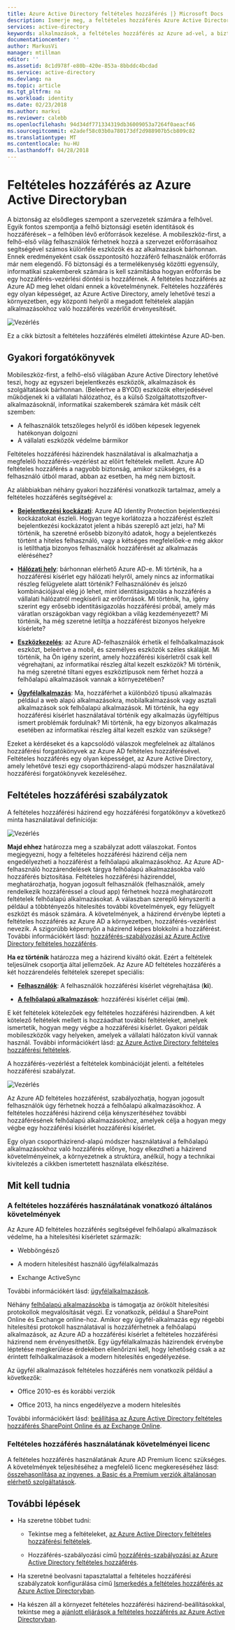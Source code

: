 ```yaml
---
title: Azure Active Directory feltételes hozzáférés |} Microsoft Docs
description: Ismerje meg, a feltételes hozzáférés Azure Active Directory segítségével a hozzáférés-vezérlés kezelését egy központi helyről.
services: active-directory
keywords: alkalmazások, a feltételes hozzáférés az Azure ad-vel, a biztonságos hozzáférés a vállalati erőforrásokhoz, a feltételes hozzáférési házirendekkel a feltételes hozzáférés
documentationcenter: ''
author: MarkusVi
manager: mtillman
editor: ''
ms.assetid: 8c1d978f-e80b-420e-853a-8bbddc4bcdad
ms.service: active-directory
ms.devlang: na
ms.topic: article
ms.tgt_pltfrm: na
ms.workload: identity
ms.date: 02/23/2018
ms.author: markvi
ms.reviewer: calebb
ms.openlocfilehash: 94d34df771334319db36009053a7264f0aeacf46
ms.sourcegitcommit: e2adef58c03b0a780173df2d988907b5cb809c82
ms.translationtype: MT
ms.contentlocale: hu-HU
ms.lasthandoff: 04/28/2018
---
```

# <a name="conditional-access-in-azure-active-directory"></a>Feltételes hozzáférés az Azure Active Directoryban

A biztonság az elsődleges szempont a szervezetek számára a felhővel. Egyik fontos szempontja a felhő biztonsági esetén identitások és hozzáférések – a felhőben lévő erőforrások kezelése. A mobileszköz-first, a felhő-első világ felhasználók férhetnek hozzá a szervezet erőforrásaihoz segítségével számos különféle eszközök és az alkalmazások bárhonnan. Ennek eredményeként csak összpontosító hozzáférő felhasználók erőforrás már nem elegendő. Fő biztonsági és a termelékenység közötti egyensúly, informatikai szakemberek számára is kell számításba hogyan erőforrás be egy hozzáférés-vezérlési döntési is hozzáférnek. A feltételes hozzáférés az Azure AD meg lehet oldani ennek a követelménynek. Feltételes hozzáférés egy olyan képességet, az Azure Active Directory, amely lehetővé teszi a környezetben, egy központi helyről a megadott feltételek alapján alkalmazásokhoz való hozzáférés vezérlőit érvényesítését. 


![Vezérlés](./media/active-directory-conditional-access-azure-portal/81.png)

Ez a cikk biztosít a feltételes hozzáférés elméleti áttekintése Azure AD-ben.


## <a name="common-scenarios"></a>Gyakori forgatókönyvek

Mobileszköz-first, a felhő-első világában Azure Active Directory lehetővé teszi, hogy az egyszeri bejelentkezés eszközök, alkalmazások és szolgáltatások bárhonnan. (Beleértve a BYOD) eszközök elterjedésével működjenek ki a vállalati hálózathoz, és a külső Szolgáltatottszoftver-alkalmazásoknál, informatikai szakemberek számára két másik célt szemben:

- A felhasználók tetszőleges helyről és időben képesek legyenek hatékonyan dolgozni
- A vállalati eszközök védelme bármikor

Feltételes hozzáférési házirendek használatával is alkalmazhatja a megfelelő hozzáférés-vezérlést az előírt feltételek mellett. Azure AD feltételes hozzáférés a nagyobb biztonság, amikor szükséges, és a felhasználó útból marad, abban az esetben, ha még nem biztosít. 

Az alábbiakban néhány gyakori hozzáférési vonatkozik tartalmaz, amely a feltételes hozzáférés segítségével a:



- **[Bejelentkezési kockázati](active-directory-conditional-access-conditions.md#sign-in-risk)**: Azure AD Identity Protection bejelentkezési kockázatokat észleli. Hogyan tegye korlátozza a hozzáférést észlelt bejelentkezési kockázatot jelent a hibás szereplő azt jelzi, ha? Mi történik, ha szeretné erősebb bizonyító adatok, hogy a bejelentkezés történt a hiteles felhasználó, vagy a kétséges megfelelőek-e még akkor is letilthatja bizonyos felhasználók hozzáférését az alkalmazás eléréséhez?

- **[Hálózati hely](active-directory-conditional-access-locations.md)**: bárhonnan elérhető Azure AD-e. Mi történik, ha a hozzáférési kísérlet egy hálózati helyről, amely nincs az informatikai részleg felügyelete alatt történik? Felhasználónév és jelszó kombinációjával elég jó lehet, mint identitásigazolás a hozzáférés a vállalati hálózatról megkísérli az erőforrások. Mi történik, ha, igény szerint egy erősebb identitásigazolás hozzáférési próbál, amely más váratlan országokban vagy régiókban a világ kezdeményezett? Mi történik, ha még szeretné letiltja a hozzáférést bizonyos helyekre kísérlete?  

- **[Eszközkezelés](active-directory-conditional-access-conditions.md#device-platforms)**: az Azure AD-felhasználók érhetik el felhőalkalmazások eszközt, beleértve a mobil, és személyes eszközök széles skáláját. Mi történik, ha Ön igény szerint, amely hozzáférési kísérletről csak kell végrehajtani, az informatikai részleg által kezelt eszközök? Mi történik, ha még szeretné tiltani egyes eszköztípusok nem férhet hozzá a felhőalapú alkalmazások vannak a környezetében? 

- **[Ügyfélalkalmazás](active-directory-conditional-access-conditions.md#client-apps)**: Ma, hozzáférhet a különböző típusú alkalmazás például a web alapú alkalmazásokra, mobilalkalmazások vagy asztali alkalmazások sok felhőalapú alkalmazások. Mi történik, ha egy hozzáférési kísérlet használatával történik egy alkalmazás ügyféltípus ismert problémák fordulnak? Mi történik, ha egy bizonyos alkalmazás esetében az informatikai részleg által kezelt eszköz van szüksége? 

Ezeket a kérdéseket és a kapcsolódó válaszok megfelelnek az általános hozzáférési forgatókönyvek az Azure AD feltételes hozzáférésével. Feltételes hozzáférés egy olyan képességet, az Azure Active Directory, amely lehetővé teszi egy csoportházirend-alapú módszer használatával hozzáférési forgatókönyvek kezeléséhez.


## <a name="conditional-access-policies"></a>Feltételes hozzáférési szabályzatok

A feltételes hozzáférési házirend egy hozzáférési forgatókönyv a következő minta használatával definíciója:

![Vezérlés](./media/active-directory-conditional-access-azure-portal/10.png)

**Majd ehhez** határozza meg a szabályzat adott válaszokat. Fontos megjegyezni, hogy a feltételes hozzáférési házirend célja nem engedélyezheti a hozzáférést a felhőalapú alkalmazásokhoz. Az Azure AD-felhasználó hozzárendelések tárgya felhőalapú alkalmazásokba való hozzáférés biztosítása. Feltételes hozzáférési házirenddel, meghatározhatja, hogyan jogosult felhasználók (felhasználók, amely rendelkezik hozzáféréssel a cloud app) férhetnek hozzá meghatározott feltételek felhőalapú alkalmazásokat. A válaszban szereplő kényszeríti a például a többtényezős hitelesítés további követelmények, egy felügyelt eszközt és mások számára. A követelmények, a házirend érvénybe lépteti a feltételes hozzáférés az Azure AD a környezetben, hozzáférés-vezérlést nevezik. A szigorúbb képernyőn a házirend képes blokkolni a hozzáférést. További információkért lásd: [hozzáférés-szabályozási az Azure Active Directory feltételes hozzáférés](active-directory-conditional-access-controls.md).
     

**Ha ez történik** határozza meg a házirend kiváltó okát. Ezért a feltételek teljesülnek csoportja által jellemzőek. Az Azure AD feltételes hozzáférés a két hozzárendelés feltételek szerepet speciális:

- **[Felhasználók](active-directory-conditional-access-conditions.md#users-and-groups)**: A felhasználók hozzáférési kísérlet végrehajtása (**ki**). 

- **[A felhőalapú alkalmazások](active-directory-conditional-access-conditions.md#cloud-apps)**: hozzáférési kísérlet céljai (**mi**).    

E két feltételek kötelezőek egy feltételes hozzáférési házirendben. A két kötelező feltételek mellett is hozzáadhat további feltételeket, amelyek ismertetik, hogyan megy végbe a hozzáférési kísérlet. Gyakori példák mobileszközök vagy helyeken, amelyek a vállalati hálózaton kívül vannak használ. További információkért lásd: [az Azure Active Directory feltételes hozzáférési feltételek](active-directory-conditional-access-conditions.md).   

A hozzáférés-vezérlést a feltételek kombinációját jelenti. a feltételes hozzáférési szabályzat. 

![Vezérlés](./media/active-directory-conditional-access-azure-portal/51.png)

Az Azure AD feltételes hozzáférést, szabályozhatja, hogyan jogosult felhasználók úgy férhetnek hozzá a felhőalapú alkalmazásokhoz. A feltételes hozzáférési házirend célja kényszerítéséhez további hozzáférésének felhőalapú alkalmazásokhoz, amelyek célja a hogyan megy végbe egy hozzáférési kísérlet hozzáférési kísérlet.

Egy olyan csoportházirend-alapú módszer használatával a felhőalapú alkalmazásokhoz való hozzáférés előnye, hogy elkezdheti a házirend követelményeinek, a környezetnek a struktúra, anélkül, hogy a technikai kivitelezés a cikkben ismertetett használata elkészítése. 

## <a name="what-you-need-to-know"></a>Mit kell tudnia

### <a name="general-requirements-for-using-conditional-access"></a>A feltételes hozzáférés használatának vonatkozó általános követelmények

Az Azure AD feltételes hozzáférés segítségével felhőalapú alkalmazások védelme, ha a hitelesítési kísérletet származik:

- Webböngésző

- A modern hitelesítést használó ügyfélalkalmazás

- Exchange ActiveSync

További információkért lásd: [ügyfélalkalmazások](active-directory-conditional-access-conditions.md#client-apps).

Néhány [felhőalapú alkalmazásokba](active-directory-conditional-access-conditions.md#cloud-apps) is támogatja az örökölt hitelesítési protokollok megvalósítását végzi. Ez vonatkozik, például a SharePoint Online és Exchange online-hoz. Amikor egy ügyfél-alkalmazás egy régebbi hitelesítési protokoll használatával is hozzáférhetnek a felhőalapú alkalmazások, az Azure AD a hozzáférési kísérlet a feltételes hozzáférési házirend nem érvényesíthetők. Egy ügyfélalkalmazás házirendek érvénybe léptetése megkerülése érdekében ellenőrizni kell, hogy lehetőség csak a az érintett felhőalkalmazások a modern hitelesítés engedélyezése.

Az ügyfél alkalmazások feltételes hozzáférés nem vonatkozik például a következők:

- Office 2010-es és korábbi verziók

- Office 2013, ha nincs engedélyezve a modern hitelesítés

További információkért lásd: [beállítása az Azure Active Directory feltételes hozzáférés SharePoint Online és az Exchange Online](active-directory-conditional-access-no-modern-authentication.md).


### <a name="license-requirements-for-using-conditional-access"></a>Feltételes hozzáférés használatának követelményei licenc

A feltételes hozzáférés használatának Azure AD Premium licenc szükséges. A követelmények teljesítéséhez a megfelelő licenc megkereséséhez lásd: [összehasonlítása az ingyenes, a Basic és a Premium verziók általánosan elérhető szolgáltatások](https://azure.microsoft.com/pricing/details/active-directory/).


## <a name="next-steps"></a>További lépések

- Ha szeretne többet tudni:
    - Tekintse meg a feltételeket, [az Azure Active Directory feltételes hozzáférési feltételek](active-directory-conditional-access-conditions.md).

    - Hozzáférés-szabályozási című [hozzáférés-szabályozási az Azure Active Directory feltételes hozzáférés](active-directory-conditional-access-controls.md).

- Ha szeretné beolvasni tapasztalattal a feltételes hozzáférési szabályzatok konfigurálása című [Ismerkedés a feltételes hozzáférés az Azure Active Directoryban](active-directory-conditional-access-azure-portal-get-started.md).

- Ha készen áll a környezet feltételes hozzáférési házirend-beállításokkal, tekintse meg a [ajánlott eljárások a feltételes hozzáférés az Azure Active Directoryban](active-directory-conditional-access-best-practices.md). 
